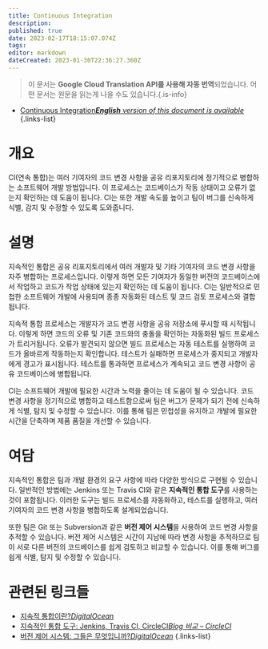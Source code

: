 ```yaml
---
title: Continuous Integration
description: 
published: true
date: 2023-02-17T18:15:07.074Z
tags: 
editor: markdown
dateCreated: 2023-01-30T22:36:27.360Z
---
```


> 이 문서는 **Google Cloud Translation API를 사용해 자동 번역**되었습니다.
어떤 문서는 원문을 읽는게 나을 수도 있습니다.{.is-info}
- [Continuous Integration***English** version of this document is available*](/en/Knowledge-base/Dictionary/continuous-integration)
{.links-list}


# 개요
CI(연속 통합)는 여러 기여자의 코드 변경 사항을 공유 리포지토리에 정기적으로 병합하는 소프트웨어 개발 방법입니다. 이 프로세스는 코드베이스가 작동 상태이고 오류가 없는지 확인하는 데 도움이 됩니다. CI는 또한 개발 속도를 높이고 팀이 버그를 신속하게 식별, 감지 및 수정할 수 있도록 도와줍니다.

# 설명
지속적인 통합은 공유 리포지토리에서 여러 개발자 및 기타 기여자의 코드 변경 사항을 자주 병합하는 프로세스입니다. 이렇게 하면 모든 기여자가 동일한 버전의 코드베이스에서 작업하고 코드가 작업 상태에 있는지 확인하는 데 도움이 됩니다. CI는 일반적으로 민첩한 소프트웨어 개발에 사용되며 종종 자동화된 테스트 및 코드 검토 프로세스와 결합됩니다.

지속적 통합 프로세스는 개발자가 코드 변경 사항을 공유 저장소에 푸시할 때 시작됩니다. 이렇게 하면 코드의 오류 및 기존 코드와의 충돌을 확인하는 자동화된 빌드 프로세스가 트리거됩니다. 오류가 발견되지 않으면 빌드 프로세스는 자동 테스트를 실행하여 코드가 올바르게 작동하는지 확인합니다. 테스트가 실패하면 프로세스가 중지되고 개발자에게 경고가 표시됩니다. 테스트를 통과하면 프로세스가 계속되고 코드 변경 사항이 공유 코드베이스에 병합됩니다.

CI는 소프트웨어 개발에 필요한 시간과 노력을 줄이는 데 도움이 될 수 있습니다. 코드 변경 사항을 정기적으로 병합하고 테스트함으로써 팀은 버그가 문제가 되기 전에 신속하게 식별, 탐지 및 수정할 수 있습니다. 이를 통해 팀은 민첩성을 유지하고 개발에 필요한 시간을 단축하며 제품 품질을 개선할 수 있습니다.

# 여담
지속적인 통합은 팀과 개발 환경의 요구 사항에 따라 다양한 방식으로 구현될 수 있습니다. 일반적인 방법에는 Jenkins 또는 Travis CI와 같은 **지속적인 통합 도구**를 사용하는 것이 포함됩니다. 이러한 도구는 빌드 프로세스를 자동화하고, 테스트를 실행하고, 여러 기여자의 코드 변경 사항을 병합하도록 설계되었습니다.

또한 팀은 Git 또는 Subversion과 같은 **버전 제어 시스템**을 사용하여 코드 변경 사항을 추적할 수 있습니다. 버전 제어 시스템은 시간이 지남에 따라 변경 사항을 추적하므로 팀이 서로 다른 버전의 코드베이스를 쉽게 검토하고 비교할 수 있습니다. 이를 통해 버그를 쉽게 식별, 탐지 및 수정할 수 있습니다.

# 관련된 링크들
- [지속적 통합이란?*DigitalOcean*](https://www.digitalocean.com/community/tutorials/what-is-continuous-integration)
- [지속적인 통합 도구: Jenkins, Travis CI, CircleCI*Blog 비교 – CircleCI*](https://circleci.com/blog/continuous-integration-tools-comparing-jenkins-travis-ci-and-circleci/)
- [버전 제어 시스템: 그들은 무엇입니까?*DigitalOcean*](https://www.digitalocean.com/community/tutorials/version-control-systems-what-are-they)
{.links-list}